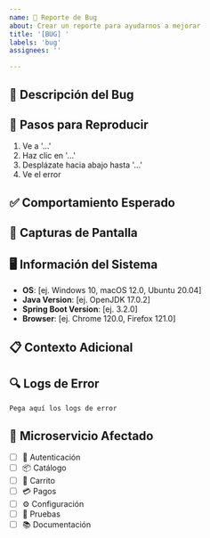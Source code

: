 ```yaml
---
name: 🐛 Reporte de Bug
about: Crear un reporte para ayudarnos a mejorar
title: '[BUG] '
labels: 'bug'
assignees: ''

---
```


## 🐛 Descripción del Bug
<!-- Una descripción clara y concisa de cuál es el bug -->

## 🔄 Pasos para Reproducir
<!-- Pasos para reproducir el comportamiento -->

1. Ve a '...'
2. Haz clic en '...'
3. Desplázate hacia abajo hasta '...'
4. Ve el error

## ✅ Comportamiento Esperado
<!-- Una descripción clara de lo que esperabas que sucediera -->

## 📸 Capturas de Pantalla
<!-- Si aplica, agrega capturas de pantalla para ayudar a explicar tu problema -->

## 🖥️ Información del Sistema
 - **OS**: [ej. Windows 10, macOS 12.0, Ubuntu 20.04]
 - **Java Version**: [ej. OpenJDK 17.0.2]
 - **Spring Boot Version**: [ej. 3.2.0]
 - **Browser**: [ej. Chrome 120.0, Firefox 121.0]

## 📋 Contexto Adicional
<!-- Agrega cualquier otro contexto sobre el problema aquí -->

## 🔍 Logs de Error
<!-- Si hay logs de error, agrégalos aquí -->

```
Pega aquí los logs de error
```

## 🎯 Microservicio Afectado
<!-- Marca con 'x' el microservicio afectado -->

- [ ] 🔐 Autenticación
- [ ] 📦 Catálogo
- [ ] 🛒 Carrito
- [ ] 💳 Pagos
- [ ] ⚙️ Configuración
- [ ] 🧪 Pruebas
- [ ] 📚 Documentación
